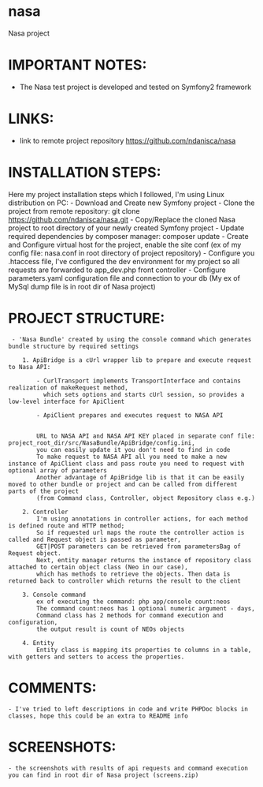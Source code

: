 # nasa
Nasa project

IMPORTANT NOTES:
==========================
- The Nasa test project is developed and tested on Symfony2 framework

LINKS:
==========================
- link to remote project repository
  https://github.com/ndanisca/nasa


INSTALLATION STEPS:
==========================
Here my project installation steps which I followed, I'm using Linux distribution on PC:
    - Download and Create new Symfony project
    - Clone the project from remote repository: git clone https://github.com/ndanisca/nasa.git
    - Copy/Replace the cloned Nasa project to root directory of your newly created Symfony project
    - Update required dependencies by composer manager: composer update
    - Create and Configure virtual host for the project, enable the site conf (ex of my config file: nasa.conf in root directory of project repository)
    - Configure you .htaccess file, I've configured the dev environment for my project so all requests are forwarded to app_dev.php front controller
    - Configure parameters.yaml configuration file and connection to your db (My ex of MySql dump file is in root dir of Nasa project)


PROJECT STRUCTURE:
==========================
     - 'Nasa Bundle' created by using the console command which generates bundle structure by required settings

        1. ApiBridge is a cUrl wrapper lib to prepare and execute request to Nasa API:

            - CurlTransport implements TransportInterface and contains realization of makeRequest method,
              which sets options and starts cUrl session, so provides a low-level interface for ApiClient

            - ApiClient prepares and executes request to NASA API


            URL to NASA API and NASA API KEY placed in separate conf file: project_root_dir/src/NasaBundle/ApiBridge/config.ini,
            you can easily update it you don't need to find in code
            To make request to NASA API all you need to make a new instance of ApiClient class and pass route you need to request with optional array of parameters
            Another advantage of ApiBridge lib is that it can be easily moved to other bundle or project and can be called from different parts of the project
            (from Command class, Controller, object Repository class e.g.)

        2. Controller
            I'm using annotations in controller actions, for each method is defined route and HTTP method;
            So if requested url maps the route the controller action is called and Request object is passed as parameter,
            GET|POST parameters can be retrieved from parametersBag of Request object.
            Next, entity manager returns the instance of repository class attached to certain object class (Neo in our case),
            which has methods to retrieve the objects. Then data is returned back to controller which returns the result to the client

        3. Console command
            ex of executing the command: php app/console count:neos
            The command count:neos has 1 optional numeric argument - days,
            Command class has 2 methods for command execution and configuration,
            the output result is count of NEOs objects

        4. Entity
            Entity class is mapping its properties to columns in a table, with getters and setters to access the properties.


COMMENTS:
 ==========================
    - I've tried to left descriptions in code and write PHPDoc blocks in classes, hope this could be an extra to README info

 SCREENSHOTS:
 ==========================
    - the screenshots with results of api requests and command execution you can find in root dir of Nasa project (screens.zip)